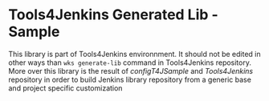 # Tools4Jenkins Generated Lib - Sample

This library is part of Tools4Jenkins environnment. It should not be edited in other ways than `wks generate-lib` command in Tools4Jenkins repository. 
More over this library is the result of *configT4JSample* and *Tools4Jenkins* repository in order to build Jenkins library repository from a generic base and project specific customization 
